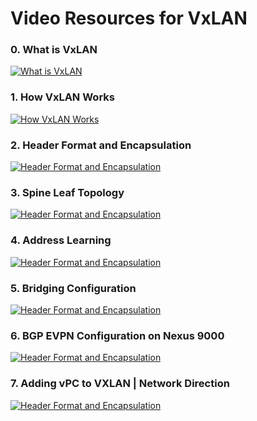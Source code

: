 # Video Resources for VxLAN

### 0. What is VxLAN
[![What is VxLAN](https://www.juniper.net/content/dam/www/assets/images/us/en/research-topics/what-is/diagram-what-is-vx-wan-1.png)](https://www.youtube.com/watch?v=QPqVtguOz4w)
### 1. How VxLAN Works

[![How VxLAN Works](https://img.youtube.com/vi/YNqKDI_bnPM/0.jpg)](https://www.youtube.com/watch?v=YNqKDI_bnPM)


### 2. Header Format and Encapsulation

[![Header Format and Encapsulation](https://img.youtube.com/vi/jjr8aIIRkYc/0.jpg)](https://www.youtube.com/watch?v=jjr8aIIRkYc)


### 3. Spine Leaf Topology

[![Header Format and Encapsulation](https://img.youtube.com/vi/x1F-RCW9fqo/0.jpg)](https://www.youtube.com/watch?v=x1F-RCW9fqo)

### 4. Address Learning

[![Header Format and Encapsulation](https://img.youtube.com/vi/Do6G9w_DjJ4/0.jpg)](https://www.youtube.com/watch?v=Do6G9w_DjJ4)

### 5. Bridging Configuration

[![Header Format and Encapsulation](https://img.youtube.com/vi/PbklbQCmsbc/0.jpg)](https://www.youtube.com/watch?v=PbklbQCmsbc)

### 6. BGP EVPN Configuration on Nexus 9000

[![Header Format and Encapsulation](https://img.youtube.com/vi/D9k9_hRdrGc/0.jpg)](https://www.youtube.com/watch?v=D9k9_hRdrGc)

### 7. Adding vPC to VXLAN | Network Direction

[![Header Format and Encapsulation](https://img.youtube.com/vi/59aYt_kMviE/0.jpg)](https://www.youtube.com/watch?v=59aYt_kMviE)
